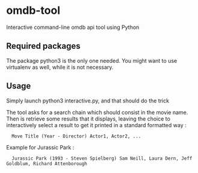 # omdb-tool
Interactive command-line omdb api tool using Python

## Required packages
The package python3 is the only one needed. You might want to use virtualenv as well, while it is not necessary.

## Usage
Simply launch python3 interactive.py, and that should do the trick

The tool asks for a search chain which should consist in the movie name. Then is retrieve some results that it displays, leaving the choice to interactively select a result to get it printed in a standard formatted way :
```
  Move Title (Year - Director) Actor1, Actor2, ...
```

Example for Jurassic Park :
```
  Jurassic Park (1993 - Steven Spielberg) Sam Neill, Laura Dern, Jeff Goldblum, Richard Attenborough
```
